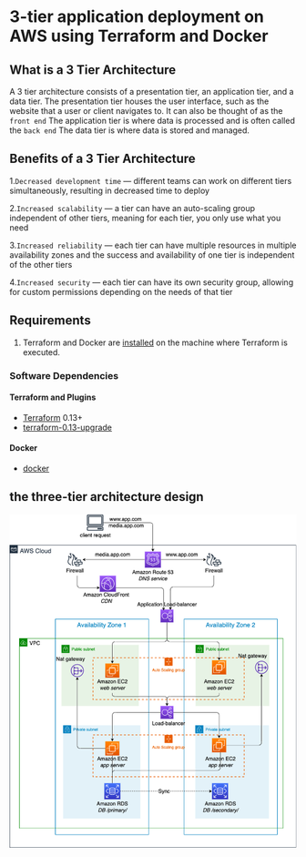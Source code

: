 # 3-tier application deployment on AWS using Terraform and Docker
## What is a 3 Tier Architecture

A 3 tier architecture consists of a presentation tier, an application tier, and a data tier. The presentation tier houses the user interface, such as the website that a user or client navigates to. It can also be thought of as the `front end` The application tier is where data is processed and is often called the `back end` The data tier is where data is stored and managed.
## Benefits of a 3 Tier Architecture
1.`Decreased development time` — different teams can work on different tiers simultaneously, resulting in decreased time to deploy

2.`Increased scalability` — a tier can have an auto-scaling group independent of other tiers, meaning for each tier, you only use what you need

3.`Increased reliability` — each tier can have multiple resources in multiple availability zones and the success and availability of one tier is 
independent of the other tiers

4.`Increased security` — each tier can have its own security group, allowing for custom permissions depending on the needs of that tier
## Requirements

1. Terraform and Docker are [installed](#software-dependencies) on the machine where Terraform is executed.
### Software Dependencies
#### Terraform and Plugins
- [Terraform](https://www.terraform.io/downloads.html) 0.13+
- [terraform-0.13-upgrade](https://www.terraform.io/upgrade-guides/0-13.html)
#### Docker
- [docker](https://docs.docker.com/engine/install/)
## the three-tier architecture design
![architecture_design](https://github.com/MahmoudSamir0/3-tier-application-deployment/blob/master/demo-02/0%20EO6KqgSu4vA1I2rb.png)

